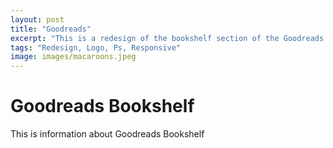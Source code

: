 ```yaml
---
layout: post
title: "Goodreads"
excerpt: "This is a redesign of the bookshelf section of the Goodreads website"
tags: "Redesign, Logo, Ps, Responsive"
image: images/macaroons.jpeg
---
```


<h1>Goodreads Bookshelf</h1>
<p>This is information about Goodreads Bookshelf</p>
